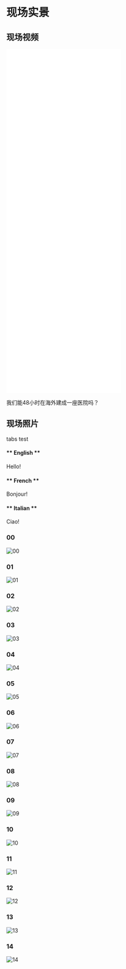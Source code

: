 # 现场实景

## 现场视频

<iframe src="//player.bilibili.com/player.html?aid=327898953&bvid=BV1XA411b7Ar&cid=183332583&page=1" scrolling="no" border="0" frameborder="no" framespacing="0" allowfullscreen="true" height="900px"> </iframe>

我们能48小时在海外建成一座医院吗？

## 现场照片


tabs test

<!-- tabs:start -->

#### ** English **

Hello!

#### ** French **

Bonjour!

#### ** Italian **

Ciao!

<!-- tabs:end -->

<!-- tabs:start -->

### 00

![00](https://5docs.oss-cn-shanghai.aliyuncs.com/res/韩国闻庆项目案例/现场照片/00.jpg)

### 01
![01](https://5docs.oss-cn-shanghai.aliyuncs.com/res/韩国闻庆项目案例/现场照片/01.jpg)
### 02
![02](https://5docs.oss-cn-shanghai.aliyuncs.com/res/韩国闻庆项目案例/现场照片/02.jpg)
### 03
![03](https://5docs.oss-cn-shanghai.aliyuncs.com/res/韩国闻庆项目案例/现场照片/03.jpg)
### 04
![04](https://5docs.oss-cn-shanghai.aliyuncs.com/res/韩国闻庆项目案例/现场照片/04.jpg)
### 05
![05](https://5docs.oss-cn-shanghai.aliyuncs.com/res/韩国闻庆项目案例/现场照片/05.jpg)
### 06
![06](https://5docs.oss-cn-shanghai.aliyuncs.com/res/韩国闻庆项目案例/现场照片/06.jpg)
### 07
![07](https://5docs.oss-cn-shanghai.aliyuncs.com/res/韩国闻庆项目案例/现场照片/07.jpg)
### 08
![08](https://5docs.oss-cn-shanghai.aliyuncs.com/res/韩国闻庆项目案例/现场照片/08.jpg)
### 09
![09](https://5docs.oss-cn-shanghai.aliyuncs.com/res/韩国闻庆项目案例/现场照片/09.jpg)
### 10
![10](https://5docs.oss-cn-shanghai.aliyuncs.com/res/韩国闻庆项目案例/现场照片/10.jpg)
### 11
![11](https://5docs.oss-cn-shanghai.aliyuncs.com/res/韩国闻庆项目案例/现场照片/11.jpg)
### 12
![12](https://5docs.oss-cn-shanghai.aliyuncs.com/res/韩国闻庆项目案例/现场照片/12.jpg)
### 13
![13](https://5docs.oss-cn-shanghai.aliyuncs.com/res/韩国闻庆项目案例/现场照片/13.jpg)
### 14
![14](https://5docs.oss-cn-shanghai.aliyuncs.com/res/韩国闻庆项目案例/现场照片/14.jpg)

<!-- tabs:end -->
